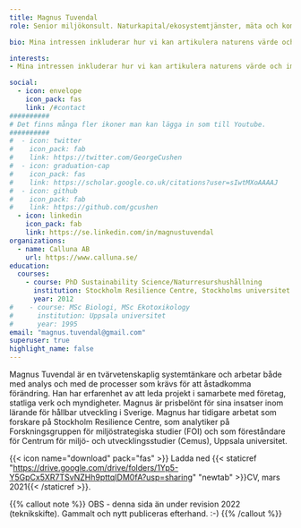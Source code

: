 ```yaml
---
title: Magnus Tuvendal
role: Senior miljökonsult. Naturkapital/ekosystemtjänster, mäta och kommunicera ekologisk hållbarhet för beslut och strategi. PhD Sustainability Science/Naturresurshushållning

bio: Mina intressen inkluderar hur vi kan artikulera naturens värde och implementera detta i kloka beslut, företags möjligheter att agera strategiskt hållbart och hur samarbete kan skapas när motstående intressen möts

interests: 
- Mina intressen inkluderar hur vi kan artikulera naturens värde och implementera detta i kloka beslut, företags möjligheter att agera strategiskt hållbart och hur samarbete kan skapas när motstående intressen möts. 

social:
  - icon: envelope
    icon_pack: fas
    link: /#contact
##########
# Det finns många fler ikoner man kan lägga in som till Youtube.
##########
#  - icon: twitter
#    icon_pack: fab
#    link: https://twitter.com/GeorgeCushen
#  - icon: graduation-cap
#    icon_pack: fas
#    link: https://scholar.google.co.uk/citations?user=sIwtMXoAAAAJ
#  - icon: github
#    icon_pack: fab
#    link: https://github.com/gcushen
  - icon: linkedin
    icon_pack: fab
    link: https://se.linkedin.com/in/magnustuvendal
organizations:
  - name: Calluna AB
    url: https://www.calluna.se/
education:
  courses:
    - course: PhD Sustainability Science/Naturresurshushållning
      institution: Stockholm Resilience Centre, Stockholms universitet
      year: 2012
#    - course: MSc Biologi, MSc Ekotoxikology
#      institution: Uppsala universitet
#      year: 1995
email: "magnus.tuvendal@gmail.com"
superuser: true
highlight_name: false
---
```


Magnus Tuvendal är en tvärvetenskaplig systemtänkare och arbetar både med analys och med de processer som krävs för att åstadkomma förändring. Han har erfarenhet av att leda projekt i samarbete med företag, statliga verk och myndigheter. Magnus är prisbelönt för sina insatser inom lärande för hållbar utveckling i Sverige. Magnus har tidigare arbetat som forskare på Stockholm Resilience Centre, som analytiker på Forskningsgruppen för miljöstrategiska studier (FOI) och som föreståndare för Centrum för miljö- och utvecklingsstudier (Cemus), Uppsala universitet.

{{< icon name="download" pack="fas" >}} Ladda ned {{< staticref "https://drive.google.com/drive/folders/1Yp5-Y5GpCx5XR7TSvNZHh9pttqIDM0fA?usp=sharing" "newtab" >}}CV, mars 2021{{< /staticref >}}.

{{% callout note %}} OBS - denna sida än under revision 2022 (teknikskifte). Gammalt och nytt publiceras efterhand. :-) {{% /callout %}}

 

